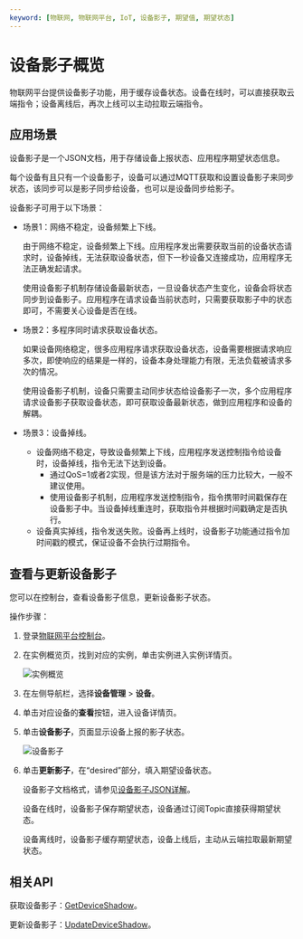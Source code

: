 ```yaml
---
keyword: [物联网, 物联网平台, IoT, 设备影子, 期望值, 期望状态]
---
```


# 设备影子概览

物联网平台提供设备影子功能，用于缓存设备状态。设备在线时，可以直接获取云端指令；设备离线后，再次上线可以主动拉取云端指令。

## 应用场景

设备影子是一个JSON文档，用于存储设备上报状态、应用程序期望状态信息。

每个设备有且只有一个设备影子，设备可以通过MQTT获取和设置设备影子来同步状态，该同步可以是影子同步给设备，也可以是设备同步给影子。

设备影子可用于以下场景：

-   场景1：网络不稳定，设备频繁上下线。

    由于网络不稳定，设备频繁上下线。应用程序发出需要获取当前的设备状态请求时，设备掉线，无法获取设备状态，但下一秒设备又连接成功，应用程序无法正确发起请求。

    使用设备影子机制存储设备最新状态，一旦设备状态产生变化，设备会将状态同步到设备影子。应用程序在请求设备当前状态时，只需要获取影子中的状态即可，不需要关心设备是否在线。

-   场景2：多程序同时请求获取设备状态。

    如果设备网络稳定，很多应用程序请求获取设备状态，设备需要根据请求响应多次，即使响应的结果是一样的，设备本身处理能力有限，无法负载被请求多次的情况。

    使用设备影子机制，设备只需要主动同步状态给设备影子一次，多个应用程序请求设备影子获取设备状态，即可获取设备最新状态，做到应用程序和设备的解耦。

-   场景3：设备掉线。
    -   设备网络不稳定，导致设备频繁上下线，应用程序发送控制指令给设备时，设备掉线，指令无法下达到设备。
        -   通过QoS=1或者2实现，但是该方法对于服务端的压力比较大，一般不建议使用。
        -   使用设备影子机制，应用程序发送控制指令，指令携带时间戳保存在设备影子中。当设备掉线重连时，获取指令并根据时间戳确定是否执行。
    -   设备真实掉线，指令发送失败。设备再上线时，设备影子功能通过指令加时间戳的模式，保证设备不会执行过期指令。

## 查看与更新设备影子

您可以在控制台，查看设备影子信息，更新设备影子状态。

操作步骤：

1.  登录[物联网平台控制台](http://iot.console.aliyun.com/)。

2.  在实例概览页，找到对应的实例，单击实例进入实例详情页。

    ![实例概览](https://static-aliyun-doc.oss-cn-hangzhou.aliyuncs.com/assets/img/zh-CN/9275903061/p174584.png)

3.  在左侧导航栏，选择**设备管理** \> **设备**。

4.  单击对应设备的**查看**按钮，进入设备详情页。

5.  单击**设备影子**，页面显示设备上报的影子状态。

    ![设备影子](https://static-aliyun-doc.oss-cn-hangzhou.aliyuncs.com/assets/img/zh-CN/6286549951/p41532.png)

6.  单击**更新影子**，在“desired”部分，填入期望设备状态。

    设备影子文档格式，请参见[设备影子JSON详解](/cn.zh-CN/设备管理/设备影子/设备影子JSON详解.md)。

    设备在线时，设备影子保存期望状态，设备通过订阅Topic直接获得期望状态。

    设备离线时，设备影子缓存期望状态，设备上线后，主动从云端拉取最新期望状态。


## 相关API

获取设备影子：[GetDeviceShadow](/cn.zh-CN/云端开发指南/云端API参考/设备影子/GetDeviceShadow.md)。

更新设备影子：[UpdateDeviceShadow](/cn.zh-CN/云端开发指南/云端API参考/设备影子/UpdateDeviceShadow.md)。

